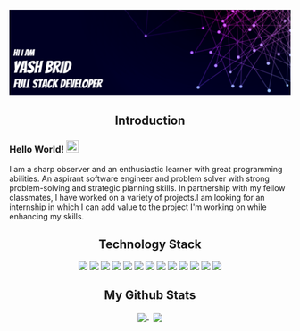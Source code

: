 ![Bannner](https://github.com/bridyash13/bridyash13/blob/main/Banner.png)

<h2 align="center">Introduction</h2>

### Hello World! <img src="https://raw.githubusercontent.com/aemmadi/aemmadi/master/wave.gif" height="22" width="22">
I am a sharp observer and an enthusiastic learner with great programming abilities. An aspirant software engineer and problem solver with strong problem-solving and strategic planning skills. In partnership with my fellow classmates, I have worked on a variety of projects.I am looking for an internship in which I can add value to the project I'm working on while enhancing my skills.

<h2 align="center">Technology Stack</h2>

<p align="center">
<img src="https://img.shields.io/badge/-java-E34A86?style=flat-square&logo=java"/>
<img src="https://img.shields.io/badge/-C++-00599C?style=flat-square&logo=c"/>
<img src="https://img.shields.io/badge/-HTML5-E34F26?style=flat-square&logo=html5&logoColor=white"/>
<img src="https://img.shields.io/badge/-CSS3-1572B6?style=flat-square&logo=css3"/>
<img src="https://img.shields.io/badge/-Bootstrap-563D7C?style=flat-square&logo=bootstrap"/>
<img src="https://img.shields.io/badge/-Heroku-430098?style=flat-square&logo=heroku"/>
<img src="https://img.shields.io/badge/-JavaScript-black?style=flat-square&logo=javascript"/>
<img src="https://img.shields.io/badge/-Nodejs-black?style=flat-square&logo=Node.js"/>
<img src="https://img.shields.io/badge/-React-black?style=flat-square&logo=react"/>
<img src="https://img.shields.io/badge/-MongoDB-black?style=flat-square&logo=mongodb"/>
<img src="https://img.shields.io/badge/-MySQL-black?style=flat-square&logo=mysql"/>
<img src="https://img.shields.io/badge/-Git-black?style=flat-square&logo=git"/>
<img src="https://img.shields.io/badge/-GitHub-black?style=flat-square&logo=github"/>
</p>

<h2 align="center">My Github Stats</h2>

<div align="center">
<a href="">
  <img align="center" src="https://github-readme-stats.vercel.app/api/top-langs/?username=bridyash13&langs_count=3&theme=chartreuse-dark" />
</a>
&nbsp
<a href="">
  <img align="center" src="https://github-readme-stats.vercel.app/api?username=bridyash13&show_icons=true&theme=chartreuse-dark" />
</a>
</div>

